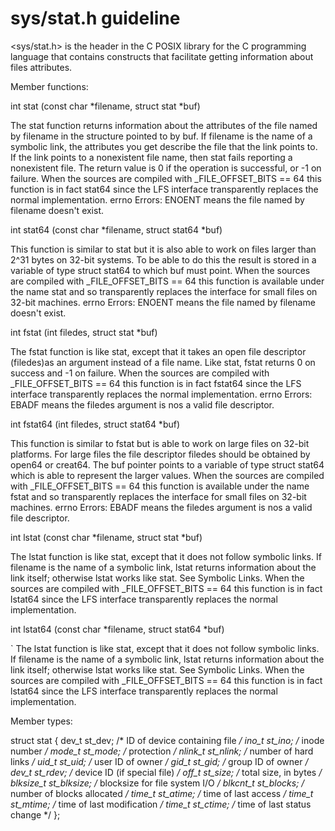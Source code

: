 # sys/stat.h guideline

<sys/stat.h> is the header in the C POSIX library for the C programming 
language that contains constructs that facilitate getting information 
about files attributes. 

Member functions:

int stat (const char *filename, struct stat *buf)

  The stat function returns information about the attributes of the file 
  named by filename in the structure pointed to by buf. If filename is 
  the name of a symbolic link, the attributes you get describe the file 
  that the link points to. If the link points to a nonexistent file name, 
  then stat fails reporting a nonexistent file. The return value is 0 if 
  the operation is successful, or -1 on failure. When the sources are 
  compiled with _FILE_OFFSET_BITS == 64 this function is in fact stat64 
  since the LFS interface transparently replaces the normal implementation.
  errno Errors: ENOENT means the file named by filename doesn't exist. 
  
int stat64 (const char *filename, struct stat64 *buf) 

  This function is similar to stat but it is also able to work on files 
  larger than 2^31 bytes on 32-bit systems. To be able to do this the 
  result is stored in a variable of type struct stat64 to which buf must 
  point. When the sources are compiled with _FILE_OFFSET_BITS == 64 this 
  function is available under the name stat and so transparently replaces 
  the interface for small files on 32-bit machines.
  errno Errors: ENOENT means the file named by filename doesn't exist. 
  
int fstat (int filedes, struct stat *buf) 

  The fstat function is like stat, except that it takes an open file descriptor 
  (filedes)as an argument instead of a file name. Like stat, fstat returns 0 on 
  success and -1 on failure. When the sources are compiled with 
  _FILE_OFFSET_BITS == 64 this function is in fact fstat64 since the LFS interface
  transparently replaces the normal implementation.
  errno Errors: EBADF means the filedes argument is nos a valid file descriptor.
  
int fstat64 (int filedes, struct stat64 *buf) 

  This function is similar to fstat but is able to work on large files on 32-bit platforms. 
  For large files the file descriptor filedes should be obtained by open64 or creat64. 
  The buf pointer points to a variable of type struct stat64 which is able to represent the 
  larger values. When the sources are compiled with _FILE_OFFSET_BITS == 64 this function is 
  available under the name fstat and so transparently replaces the interface for small files 
  on 32-bit machines.
  errno Errors: EBADF means the filedes argument is nos a valid file descriptor. 
  
int lstat (const char *filename, struct stat *buf)

  The lstat function is like stat, except that it does not follow symbolic links. If filename 
  is the name of a symbolic link, lstat returns information about the link itself; otherwise 
  lstat works like stat. See Symbolic Links. When the sources are compiled with 
  _FILE_OFFSET_BITS == 64 this function is in fact lstat64 since the LFS interface transparently 
  replaces the normal implementation.
  
int lstat64 (const char *filename, struct stat64 *buf) 	

` The lstat function is like stat, except that it does not follow symbolic links. If filename is 
  the name of a symbolic link, lstat returns information about the link itself; otherwise lstat works 
  like stat. See Symbolic Links. When the sources are compiled with _FILE_OFFSET_BITS == 64 this 
  function is in fact lstat64 since the LFS interface transparently replaces the normal implementation.
  
  
  
Member types:


  struct stat {
    dev_t     st_dev;     /* ID of device containing file */
    ino_t     st_ino;     /* inode number */
    mode_t    st_mode;    /* protection */
    nlink_t   st_nlink;   /* number of hard links */
    uid_t     st_uid;     /* user ID of owner */
    gid_t     st_gid;     /* group ID of owner */
    dev_t     st_rdev;    /* device ID (if special file) */
    off_t     st_size;    /* total size, in bytes */
    blksize_t st_blksize; /* blocksize for file system I/O */
    blkcnt_t  st_blocks;  /* number of blocks allocated */
    time_t    st_atime;   /* time of last access */
    time_t    st_mtime;   /* time of last modification */
    time_t    st_ctime;   /* time of last status change */
  };
  
  

































